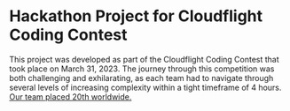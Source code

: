 # Hackathon Project for Cloudflight Coding Contest

This project was developed as part of the Cloudflight Coding Contest that took place on March 31, 2023. The journey through this competition was both challenging and exhilarating, as each team had to navigate through several levels of increasing complexity within a tight timeframe of 4 hours.
[Our team placed 20th worldwide.](https://register.codingcontest.org/contest/4880/results)
